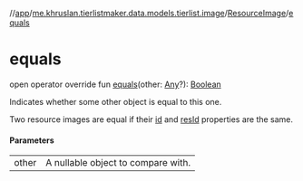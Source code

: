 //[app](../../../index.md)/[me.khruslan.tierlistmaker.data.models.tierlist.image](../index.md)/[ResourceImage](index.md)/[equals](equals.md)

# equals

open operator override fun [equals](equals.md)(other: [Any](https://kotlinlang.org/api/latest/jvm/stdlib/kotlin/-any/index.html)?): [Boolean](https://kotlinlang.org/api/latest/jvm/stdlib/kotlin/-boolean/index.html)

Indicates whether some other object is equal to this one.

Two resource images are equal if their [id](../../../../app/me.khruslan.tierlistmaker.data.models.tierlist.image/-resource-image/id.md) and [resId](res-id.md) properties are the same.

#### Parameters

| | |
|---|---|
| other | A nullable object to compare with. |
